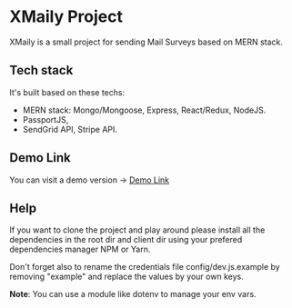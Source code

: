 # XMaily Project

XMaily is a small project for sending Mail Surveys based on MERN stack.

## Tech stack

It's built based on these techs:

* MERN stack: Mongo/Mongoose, Express, React/Redux, NodeJS.
* PassportJS, 
* SendGrid API, Stripe API.

## Demo Link

You can visit a demo version -> [Demo Link](https://tranquil-bastion-22449.herokuapp.com/)

## Help

If you want to clone the project and play around please install all the dependencies in the root dir and client dir using your prefered dependencies manager NPM or Yarn.

Don't forget also to rename the credentials file config/dev.js.example by removing "example" and replace the values by your own keys.

**Note**: You can use a module like dotenv to manage your env vars.